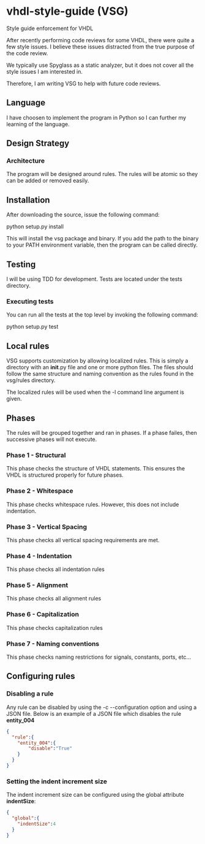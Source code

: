 # vhdl-style-guide (VSG)
Style guide enforcement for VHDL

After recently performing code reviews for some VHDL, there were quite a few style issues.
I believe these issues distracted from the true purpose of the code review.

We typically use Spyglass as a static analyzer, but it does not cover all the style issues I am interested in.

Therefore, I am writing VSG to help with future code reviews.

## Language

I have choosen to implement the program in Python so I can further my learning of the language.

## Design Strategy

### Architecture

The program will be designed around rules.
The rules will be atomic so they can be added or removed easily.

## Installation

After downloading the source, issue the following command:

  python setup.py install

This will install the vsg package and binary.
If you add the path to the binary to your PATH environment variable, then the program can be called directly.

## Testing

I will be using TDD for development.
Tests are located under the tests directory.

### Executing tests

You can run all the tests at the top level by invoking the following command:

 python setup.py test

## Local rules

VSG supports customization by allowing localized rules.
This is simply a directory with an __init__.py file and one or more python files.
The files should follow the same structure and naming convention as the rules found in the vsg/rules directory.

The localized rules will be used when the -l command line argument is given.

## Phases

The rules will be grouped together and ran in phases.
If a phase failes, then successive phases will not execute.

### Phase 1 - Structural

This phase checks the structure of VHDL statements.
This ensures the VHDL is structured properly for future phases.

### Phase 2 - Whitespace

This phase checks whitespace rules.
However, this does not include indentation.

### Phase 3 - Vertical Spacing

This phase checks all vertical spacing requirements are met.

### Phase 4 - Indentation

This phase checks all indentation rules

### Phase 5 - Alignment

This phase checks all alignment rules

### Phase 6 - Capitalization

This phase checks capitalization rules

### Phase 7 - Naming conventions

This phase checks naming restrictions for signals, constants, ports, etc...

## Configuring rules

### Disabling a rule

Any rule can be disabled by using the -c --configuration option and using a JSON file.
Below is an example of a JSON file which disables the rule **entity_004**

```json
{
  "rule":{
    "entity_004":{
        "disable":"True"
    }
  }
}
```

### Setting the indent increment size

The indent increment size can be configured using the global attribute **indentSize**:

```json
{
  "global":{
    "indentSize":4
  }
}
```

